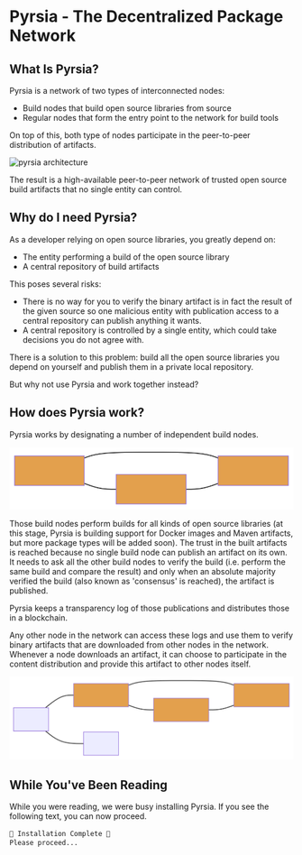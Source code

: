 # Pyrsia - The Decentralized Package Network

## What Is Pyrsia?

Pyrsia is a network of two types of interconnected nodes:

- Build nodes that build open source libraries from source
- Regular nodes that form the entry point to the network for build tools

On top of this, both type of nodes participate in the peer-to-peer distribution of artifacts.

![pyrsia architecture](../assets/images/pyrsia-architecture.svg)

The result is a high-available peer-to-peer network of trusted open source build artifacts that no single entity can control.

## Why do I need Pyrsia?

As a developer relying on open source libraries, you greatly depend on:

- The entity performing a build of the open source library
- A central repository of build artifacts

This poses several risks:

- There is no way for you to verify the binary artifact is in fact the result of the given source so one malicious entity with publication access to a central repository can publish anything it wants.
- A central repository is controlled by a single entity, which could take decisions you do not agree with.

There is a solution to this problem: build all the open source libraries you depend on yourself and publish them in a private local repository.

But why not use Pyrsia and work together instead?

## How does Pyrsia work?
Pyrsia works by designating a number of independent build nodes.

![pyrsia architecture](./assets/images/how_does_pyrsia_work_1.svg)

Those build nodes perform builds for all kinds of open source libraries (at this stage, Pyrsia is building support for Docker images and Maven artifacts, but more package types will be added soon). The trust in the built artifacts is reached because no single build node can publish an artifact on its own. It needs to ask all the other build nodes to verify the build (i.e. perform the same build and compare the result) and only when an absolute majority verified the build (also known as 'consensus' is reached), the artifact is published.

Pyrsia keeps a transparency log of those publications and distributes those in a blockchain.

Any other node in the network can access these logs and use them to verify binary artifacts that are downloaded from other nodes in the network. Whenever a node downloads an artifact, it can choose to participate in the content distribution and provide this artifact to other nodes itself.

![pyrsia architecture](./assets/images/how_does_pyrsia_work_2.svg)

## While You've Been Reading

While you were reading, we were busy installing Pyrsia. If you see the following text, you can now proceed.

```
🎉 Installation Complete 🎉
Please proceed...
```